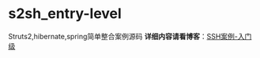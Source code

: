 # s2sh_entry-level
Struts2,hibernate,spring简单整合案例源码
**详细内容请看博客**：[SSH案例-入门级](http://www.cnblogs.com/zhaozihan/p/5893785.html)
